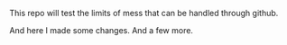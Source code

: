This repo will test the limits of mess that can be handled through github.

And here I made some changes.
And a few more.

